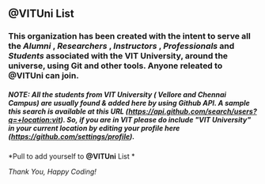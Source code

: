 ## @VITUni List
### This organization has been created with the intent to serve all the *Alumni* , *Researchers* , *Instructors* , *Professionals* and *Students* associated with the VIT University, around the universe, using Git and other tools. Anyone releated to @VITUni can join.
##### NOTE: All the students from VIT University ( Vellore and Chennai Campus) are usually found & added here by using Github API. A sample this search is available at this URL (https://api.github.com/search/users?q=+location:vit). So, if you are in VIT please do include "VIT University" in your current location by editing your profile here (https://github.com/settings/profile).
*Pull to add yourself to  **@VITUni**  List *

*Thank You, Happy Coding!*
